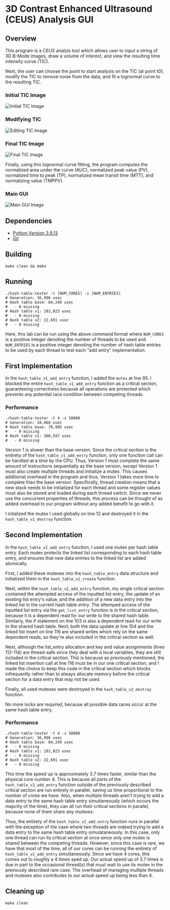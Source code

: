 # 3D Contrast Enhanced Ultrasound (CEUS) Analysis GUI

## Overview

This program is a CEUS analyis tool which allows user to input a string of 3D B-Mode images, draw a volume of interest, and view the resulting time intensity curve (TIC).

Next, the user can choose the point to start analysis on the TIC (at point t0), modify the TIC to remove noise from the data, and fit a lognormal curve to the resulting TIC.

### Initial TIC Image

![Initial TIC Image](images/initTICImage.png "Initial TIC Image")

### Modifying TIC

![Editing TIC Image](images/midTICImage.png "Modifying TIC Image")

### Final TIC Image

![Final TIC Image](images/finalTICImage.png "Final TIC Image")

Finally, using this lognormal curve fitting, the program computes the normalized area under the curve (AUC), normalized peak value (PV), normalized time to peak (TP), normalized mean transit time (MTT), and normalizing value (TMPPV).

### Main GUI

![Main GUI Image](images/imageGUI.png "Main GUI Image")

## Dependencies

* [Python Version 3.9.13](https://www.python.org/downloads/release/python-3913/)
* [Git](https://git-scm.com/downloads)

## Building

```shell
make clean && make 
```

## Running

```shell
./hash-table-tester -t [NUM_CORES] -s [NUM_ENTRIES]
# Generation: 36,996 usec
# Hash table base: 84,249 usec
#   - 0 missing
# Hash table v1: 191,023 usec
#   - 0 missing
# Hash table v2: 22,691 usec
#   - 0 missing
```

Here, this lab can be run using the above command format where `NUM_CORES` is a positive integer denoting the number
of threads to be used and `NUM_ENTRIES` is a positive integer denoting the number of hash table entries to be used by each thread to test each "add entry" implementation.

## First Implementation

In the `hash_table_v1_add_entry` function, I added the `mutex` at line 95. I blocked the entire `hash_table_v1_add_entry` function as a critical section, guaranteeing correctness because all operations are protected which prevents any potential race condition between competing threads.

### Performance

```shell
./hash-table-tester -t 4 -s 50000
# Generation: 28,666 usec
# Hash table base: 78,995 usec
#   - 0 missing
# Hash table v1: 200,597 usec
#   - 0 missing
```

Version 1 is slower than the base version. Since the critical section is the entirety of the `hash_table_v1_add_entry` function, only one function call can be handled at a time by the CPU. Thus, Version 1 must complete the same amount of instructions sequentially as the base version, except Version 1 must also create multiple threads and initialize a mutex. This causes additional overhead in the program and thus, Version 1 takes more time to complete than the base version. Specifically, thread creation means that a new stack needs to be initialized for each thread and some register values must also be stored and loaded during each thread switch. Since we never use the concurrent properties of threads, this process can be thought of as added overhead to our program without any added benefit to go with it.

I initalized the mutex I used globally on line 12 and destroyed it in the `hash_table_v1_destroy` function.

## Second Implementation

In the `hash_table_v2_add_entry` function, I used one mutex per hash table entry. Each mutex protects the linked list corresponding to each hash table entry, and ensures that new data entries to the linked list are added atomically.

First, I added these mutexes into the `hash_table_entry` data structure and initialized them in the `hash_table_v2_create` function.

Next, within the `hash_table_v2_add_entry` function, my single critical section contained the attempted access of the inputted list entry, the update of an existing list entry's value, and the addition of a new data entry into the linked list in the current hash table entry. The attemped access of the inputted list entry via the `get_list_entry` function is in the critical section, because it is a dependent read for our write to the shared hash table. Similarly, the if statement on line 103 is also a dependent read for our write to the shared hash table. Next, both the data update at line 104 and the linked list insert on line 116 are shared writes which rely on the same dependent reads, so they're also included in the critical section as well.

Next, although the list_entry allocation and key and value assignments (lines 112-114) are thread-safe since they deal with a local variables, they are still included in the critical section. This is because as previously mentioned, the linked list insertion call at line 116 must be in our one critical section, and I made the choice to keep this code in the critical section which blocks infrequently rather than to always allocate memory before the critical section for a data entry that may not be used.

Finally, all used mutexes were destroyed in the `hash_table_v2_destroy` function.

No more locks are required, because all possible data races occur at the same hash table entry.

### Performance

```shell
./hash-table-tester -t 4 -s 50000
# Generation: 36,996 usec
# Hash table base: 84,249 usec
#   - 0 missing
# Hash table v1: 191,023 usec
#   - 0 missing
# Hash table v2: 22,691 usec
#   - 0 missing
```

This time the speed up is approximately 3.7 times faster, similar than the physical core number 4. This is because all parts of the `hash_table_v2_add_entry` function outside of the previously described critical section are run entirely in parallel, saving us time proportional to the number of cores we have. Also, when multiple threads aren't trying to add a data entry to the same hash table entry simultaneously (which occurs the majority of the time), they can all run their critical sections in parallel, because none of them share any mutexes.

Thus, the entirety of the `hash_table_v2_add_entry` function runs in parallel with the exception of the case where two threads are indeed trying to add a data entry to the same hash table entry simulataneously. In this case, only one thread can run its critical section at once since only one mutex is shared between the competing threads. However, since this case is rare, we have that most of the time, all of our cores can be running the entirety of `hash_table_v2_add_entry` simultaneously. Since we have 4 cores, this comes out to roughly a 4 times sped up. Our actual speed up of 3.7 times is due in part to the occasional thread(s) that must wait to use its mutex in the previously described rare case. The overhead of managing multiple threads and mutexes also contributes to our actual speed up being less than 4.

## Cleaning up

```shell
make clean
```

